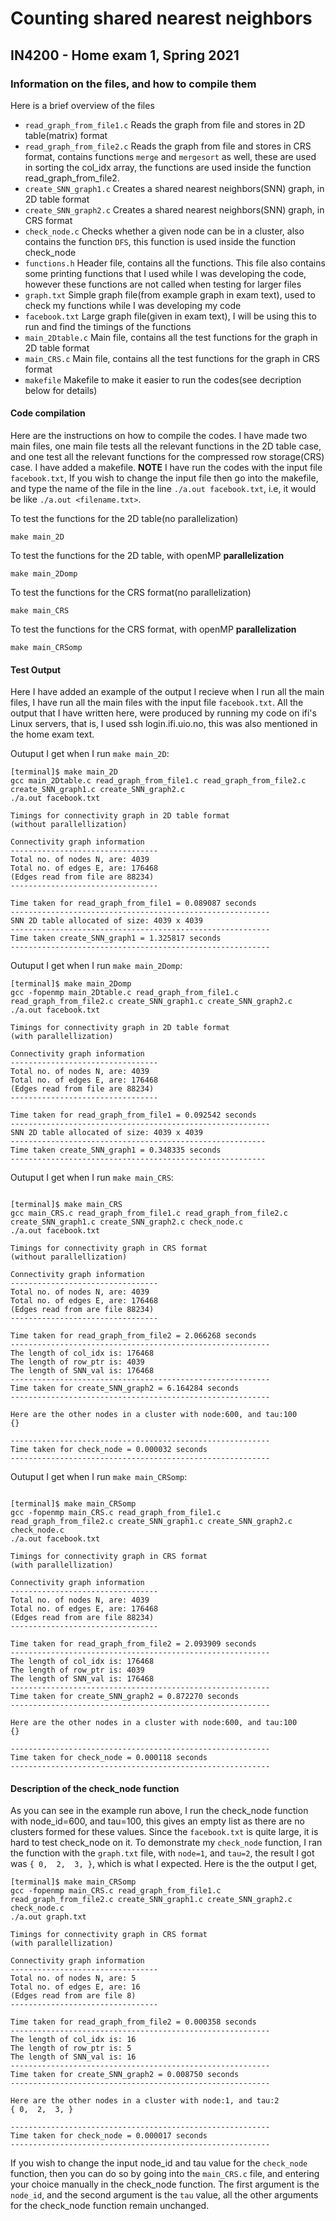 # Counting shared nearest neighbors
## IN4200 - Home exam 1, Spring 2021

### Information on the files, and how to compile them
Here is a brief overview of the files
* ```read_graph_from_file1.c``` Reads the graph from file and stores in 2D table(matrix) format
* ```read_graph_from_file2.c``` Reads the graph from file and stores in CRS format, contains functions ```merge```
and ```mergesort``` as well, these are used in sorting the col_idx array, the functions are used inside the function read_graph_from_file2.
* ```create_SNN_graph1.c``` Creates a shared nearest neighbors(SNN) graph, in 2D table format
* ```create_SNN_graph2.c``` Creates a shared nearest neighbors(SNN) graph, in CRS format
* ```check_node.c``` Checks whether a given node can be in a cluster, also contains the function ```DFS```, this
function is used inside the function check_node
* ```functions.h``` Header file, contains all the functions. This file also contains some printing
functions that I used while I was developing the code, however these functions are not called when testing for larger files
* ```graph.txt``` Simple graph file(from example graph in exam text), used to check my functions while I was developing my code
* ```facebook.txt``` Large graph file(given in exam text), I will be using this to run and find the timings of the functions
* ```main_2Dtable.c``` Main file, contains all the test functions for the graph in 2D table format
* ```main_CRS.c``` Main file, contains all the test functions for the graph in CRS format
* ```makefile``` Makefile to make it easier to run the codes(see decription below for details)

#### Code compilation
Here are the instructions on how to compile the codes. I have made two main files, one main file tests all the relevant
functions in the 2D table case, and one test all the relevant functions for the compressed row storage(CRS) case. I have added
a makefile.
**NOTE** I have run the codes with the input file ```facebook.txt```, If you wish to change the input file then go into the
makefile, and type the name of the file in the line ```./a.out facebook.txt```, i.e, it would be like ```./a.out <filename.txt>```.

To test the functions for the 2D table(no parallelization)
```
make main_2D
```
To test the functions for the 2D table, with openMP **parallelization**
```
make main_2Domp
```
To test the functions for the CRS format(no parallelization)
```
make main_CRS
```
To test the functions for the CRS format, with openMP **parallelization**
```
make main_CRSomp
```

#### Test Output
Here I have added an example of the output I recieve when I run all the main files, I have run all the main files with
the input file ```facebook.txt```. All the output that I have written here, were produced by running my code on
ifi's Linux servers, that is, I used ssh login.ifi.uio.no, this was also mentioned in the home exam text.

Outuput I get when I run ```make main_2D```:
```
[terminal]$ make main_2D
gcc main_2Dtable.c read_graph_from_file1.c read_graph_from_file2.c create_SNN_graph1.c create_SNN_graph2.c
./a.out facebook.txt

Timings for connectivity graph in 2D table format
(without parallellization)

Connectivity graph information
---------------------------------
Total no. of nodes N, are: 4039
Total no. of edges E, are: 176468
(Edges read from file are 88234)
---------------------------------

Time taken for read_graph_from_file1 = 0.089087 seconds
----------------------------------------------------------
SNN 2D table allocated of size: 4039 x 4039
----------------------------------------------------------
Time taken create_SNN_graph1 = 1.325817 seconds
----------------------------------------------------------
```
Outuput I get when I run ```make main_2Domp```:
```
[terminal]$ make main_2Domp
gcc -fopenmp main_2Dtable.c read_graph_from_file1.c read_graph_from_file2.c create_SNN_graph1.c create_SNN_graph2.c
./a.out facebook.txt

Timings for connectivity graph in 2D table format
(with parallellization)

Connectivity graph information
---------------------------------
Total no. of nodes N, are: 4039
Total no. of edges E, are: 176468
(Edges read from file are 88234)
---------------------------------

Time taken for read_graph_from_file1 = 0.092542 seconds
----------------------------------------------------------
SNN 2D table allocated of size: 4039 x 4039
---------------------------------------------------------
Time taken create_SNN_graph1 = 0.348335 seconds
---------------------------------------------------------
```
Outuput I get when I run ```make main_CRS```:
```

[terminal]$ make main_CRS
gcc main_CRS.c read_graph_from_file1.c read_graph_from_file2.c create_SNN_graph1.c create_SNN_graph2.c check_node.c
./a.out facebook.txt

Timings for connectivity graph in CRS format
(without parallellization)

Connectivity graph information
---------------------------------
Total no. of nodes N, are: 4039
Total no. of edges E, are: 176468
(Edges read from are file 88234)
---------------------------------

Time taken for read_graph_from_file2 = 2.066268 seconds
----------------------------------------------------------
The length of col_idx is: 176468
The length of row_ptr is: 4039
The length of SNN_val is: 176468
----------------------------------------------------------
Time taken for create_SNN_graph2 = 6.164284 seconds
----------------------------------------------------------

Here are the other nodes in a cluster with node:600, and tau:100
{}

----------------------------------------------------------
Time taken for check_node = 0.000032 seconds
----------------------------------------------------------
```
Outuput I get when I run ```make main_CRSomp```:
```

[terminal]$ make main_CRSomp
gcc -fopenmp main_CRS.c read_graph_from_file1.c read_graph_from_file2.c create_SNN_graph1.c create_SNN_graph2.c check_node.c
./a.out facebook.txt

Timings for connectivity graph in CRS format
(with parallellization)

Connectivity graph information
---------------------------------
Total no. of nodes N, are: 4039
Total no. of edges E, are: 176468
(Edges read from are file 88234)
---------------------------------

Time taken for read_graph_from_file2 = 2.093909 seconds
----------------------------------------------------------
The length of col_idx is: 176468
The length of row_ptr is: 4039
The length of SNN_val is: 176468
----------------------------------------------------------
Time taken for create_SNN_graph2 = 0.872270 seconds
----------------------------------------------------------

Here are the other nodes in a cluster with node:600, and tau:100
{}

----------------------------------------------------------
Time taken for check_node = 0.000118 seconds
----------------------------------------------------------
```
#### Description of the check_node function
As you can see in the example run above, I run the check_node function with node_id=600, and tau=100, this gives
an empty list as there are no clusters formed for these values. Since the ```facebook.txt``` is quite large, it is hard
to test check_node on it. To demonstrate my ```check_node``` function, I ran the function with the  ```graph.txt``` file,
with ```node=1```, and ```tau=2```, the result I got was ```{ 0,  2,  3, }```, which is what I expected. Here is the the
output I get,
```
[terminal]$ make main_CRSomp
gcc -fopenmp main_CRS.c read_graph_from_file1.c read_graph_from_file2.c create_SNN_graph1.c create_SNN_graph2.c check_node.c
./a.out graph.txt

Timings for connectivity graph in CRS format
(with parallellization)

Connectivity graph information
---------------------------------
Total no. of nodes N, are: 5
Total no. of edges E, are: 16
(Edges read from are file 8)
---------------------------------

Time taken for read_graph_from_file2 = 0.000358 seconds
----------------------------------------------------------
The length of col_idx is: 16
The length of row_ptr is: 5
The length of SNN_val is: 16
----------------------------------------------------------
Time taken for create_SNN_graph2 = 0.008750 seconds
----------------------------------------------------------

Here are the other nodes in a cluster with node:1, and tau:2
{ 0,  2,  3, }

----------------------------------------------------------
Time taken for check_node = 0.000017 seconds
----------------------------------------------------------
```
If you wish to change the input node_id and tau value for the ```check_node``` function, then you can do so by going into
the ```main_CRS.c``` file, and entering your choice manually in the check_node function. The first argument is the ```node_id```, and the second argument is the ```tau``` value, all the other arguments for the check_node function
remain unchanged.
